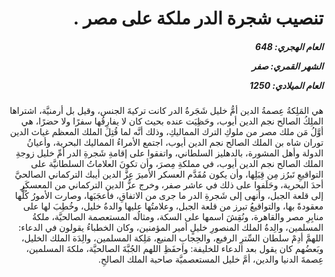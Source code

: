 <h1 dir="rtl">تنصيب شجرة الدر ملكة على مصر  .</h1>

<h5 dir="rtl">العام الهجري:  648

الشهر القمري: صفر

العام الميلادي: 1250</h5>

<p dir="rtl">هي المَلِكةُ عِصمةُ الدين أمُّ خليل شَجَرةُ الدر كانت تركيةَ الجنس، وقيل بل أرمنيَّة، اشتراها الملِكُ الصالح نجم الدين أيوب، وحَظِيَت عنده بحيث كان لا يفارِقُها سفرًا ولا حضرًا، هي أوَّلُ مَن ملك مصر من ملوكِ الترك المماليكِ، وذلك أنَّه لما قُتِلَ الملك المعظم غياث الدين توران شاه بن الملك الصالح نجم الدين أيوب، اجتمع الأمراءُ المماليك البحرية، وأعيانُ الدولة وأهل المشورة، بالدهليز السلطاني، واتفقوا على إقامةِ شَجرةِ الدر أمِّ خليل زوجةِ الملك الصالح نجم الدين أيوب، في مملكةِ مِصرَ، وأن تكونَ العلاماتُ السلطانيَّة على التواقيعِ تَبرُز مِن قِبَلِها، وأن يكون مُقَدَّم العسكر الأميرَ عِزَّ الدين أيبك التركماني الصالحيَّ أحدَ البحرية، وحَلَفوا على ذلك في عاشر صفر، وخرج عزُّ الدين التركماني من المعسكَرِ إلى قلعة الجبل، وأنهى إلى شَجرةِ الدر ما جرى من الاتفاقِ، فأعجَبَها، وصارت الأمورُ كُلُّها معقودةً بها، والتواقيعُ تبرز من قلعة الجبل، وعلامتُها عليها والدةُ خليل، وخُطِبَ لها على منابِرِ مصر والقاهرة، ونُقِشَ اسمها على السكة، ومثالُه المستعصمة الصالحيَّة، ملكةُ المسلمين، والِدةُ الملك المنصورِ خليلٍ أمير المؤمنين، وكان الخطباءُ يقولون في الدعاء: اللهمَّ أدِمْ سلطان السِّترِ الرفيع، والحِجابِ المنيع، مَلِكة المسلمين، والِدَة الملك الخليل، وبَعضُهم كان يقول بعد الدعاء للخليفة: واحفَظِ اللهم الجُبَّةَ الصالحيَّة، ملكةَ المسلمين، عِصمةَ الدنيا والدين، أمَّ خليل المستعصميَّة صاحبة الملك الصالحِ.</p></br>
